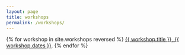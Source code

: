 ```yaml
---
layout: page
title: workshops
permalink: /workshops/
---
```



{% for workshop in site.workshops reversed %}
<a href="{{ workshop.url }}">{{ workshop.title }}, {{ workshop.dates }}</a>.
{% endfor %}
